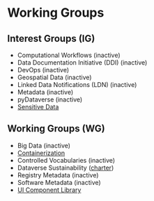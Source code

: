 # Working Groups
## Interest Groups (IG)
- Computational Workflows (inactive)
- Data Documentation Initiative (DDI) (inactive)
- DevOps (inactive)
- Geospatial Data (inactive)
- Linked Data Notifications (LDN) (inactive)
- Metadata (inactive)
- pyDataverse (inactive)
- [Sensitive Data](https://groups.google.com/g/dataverse-community/c/P-yR0JV26Fc/m/l11RQ4cwAQAJ)

## Working Groups (WG)
- Big Data (inactive)
- [Containerization](https://ct.gdcc.io)
- Controlled Vocabularies (inactive)
- Dataverse Sustainability ([charter](https://docs.google.com/document/d/17zp7hBy4OeprpZ4cL2YwuhpRL9li-7j_OCjYE0MYC1k/edit?usp=sharing))
- Registry Metadata (inactive)
- Software Metadata (inactive)
- [UI Component Library](https://groups.google.com/g/dataverse-community/c/4iuH6HRUy2c/m/59beyU3OAQAJ)
